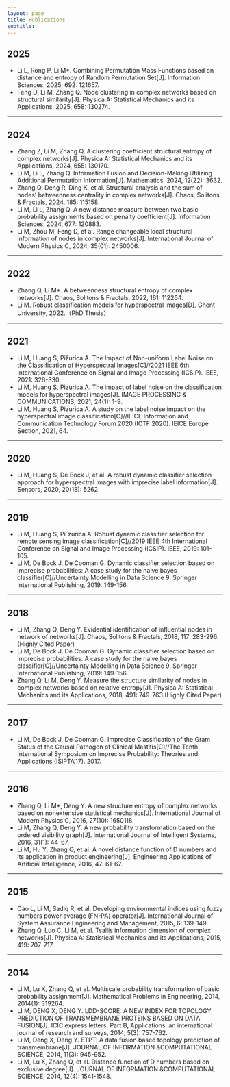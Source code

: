 ```yaml
---
layout: page
title: Publications
subtitle: 
---
```


2025
---
- Li L, Rong P, Li M*. Combining Permutation Mass Functions based on distance and entropy of Random Permutation Set[J]. Information Sciences, 2025, 692: 121657.
- Feng D, Li M, Zhang Q. Node clustering in complex networks based on structural similarity[J]. Physica A: Statistical Mechanics and its Applications, 2025, 658: 130274.

---

2024
---
- Zhang Z, Li M, Zhang Q. A clustering coefficient structural entropy of complex networks[J]. Physica A: Statistical Mechanics and its Applications, 2024, 655: 130170.
- Li M, Li L, Zhang Q. Information Fusion and Decision-Making Utilizing Additional Permutation Information[J]. Mathematics, 2024, 12(22): 3632.
- Zhang Q, Deng R, Ding K, et al. Structural analysis and the sum of nodes’ betweenness centrality in complex networks[J]. Chaos, Solitons & Fractals, 2024, 185: 115158.
- Li M, Li L, Zhang Q. A new distance measure between two basic probability assignments based on penalty coefficient[J]. Information Sciences, 2024, 677: 120883.
- Li M, Zhou M, Feng D, et al. Range changeable local structural information of nodes in complex networks[J]. International Journal of Modern Physics C, 2024, 35(01): 2450006.


---

2022
---
- Zhang Q, Li M*. A betweenness structural entropy of complex networks[J]. Chaos, Solitons & Fractals, 2022, 161: 112264.
- Li M. Robust classification models for hyperspectral images[D]. Ghent University, 2022.（PhD Thesis）

---

2021
---
- Li M, Huang S, Pižurica A. The Impact of Non-uniform Label Noise on the Classification of Hyperspectral Images[C]//2021 IEEE 6th International Conference on Signal and Image Processing (ICSIP). IEEE, 2021: 326-330.
- Li M, Huang S, Pizurica A. The impact of label noise on the classification models for hyperspectral images[J]. IMAGE PROCESSING & COMMUNICATIONS, 2021, 24(1): 1-9.
- Li M, Huang S, Pizurica A. A study on the label noise impact on the hyperspectral image classification[C]//IEICE Information and Communication Technology Forum 2020 (ICTF 2020). IEICE Europe Section, 2021, 64.

---

2020
---
- Li M, Huang S, De Bock J, et al. A robust dynamic classifier selection approach for hyperspectral images with imprecise label information[J]. Sensors, 2020, 20(18): 5262.

---

2019
---
- Li M, Huang S, Piˇzurica A. Robust dynamic classifier selection for remote sensing image classification[C]//2019 IEEE 4th International Conference on Signal and Image Processing (ICSIP). IEEE, 2019: 101-105.
- Li M, De Bock J, De Cooman G. Dynamic classifier selection based on imprecise probabilities: A case study for the naive bayes classifier[C]//Uncertainty Modelling in Data Science 9. Springer International Publishing, 2019: 149-156.

---

2018
---
- Li M, Zhang Q, Deng Y. Evidential identification of influential nodes in network of networks[J]. Chaos, Solitons & Fractals, 2018, 117: 283-296. (Hignly Cited Paper)
- Li M, De Bock J, De Cooman G. Dynamic classifier selection based on imprecise probabilities: A case study for the naive bayes classifier[C]//Uncertainty Modelling in Data Science 9. Springer International Publishing, 2019: 149-156.
- Zhang Q, Li M, Deng Y. Measure the structure similarity of nodes in complex networks based on relative entropy[J]. Physica A: Statistical Mechanics and its Applications, 2018, 491: 749-763.(Hignly Cited Paper)

---

2017
---
- Li M, De Bock J, De Cooman G. Imprecise Classification of the Gram Status of the Causal Pathogen of Clinical Mastitis[C]//The Tenth International Symposium on Imprecise Probability: Theories and Applications (ISIPTA’17). 2017.

---

2016
---
- Zhang Q, Li M*, Deng Y. A new structure entropy of complex networks based on nonextensive statistical mechanics[J]. International Journal of Modern Physics C, 2016, 27(10): 1650118.
- Li M, Zhang Q, Deng Y. A new probability transformation based on the ordered visibility graph[J]. International Journal of Intelligent Systems, 2016, 31(1): 44-67.
- Li M, Hu Y, Zhang Q, et al. A novel distance function of D numbers and its application in product engineering[J]. Engineering Applications of Artificial Intelligence, 2016, 47: 61-67.

---

2015
---
- Cao L, Li M, Sadiq R, et al. Developing environmental indices using fuzzy numbers power average (FN-PA) operator[J]. International Journal of System Assurance Engineering and Management, 2015, 6: 139-149.
- Zhang Q, Luo C, Li M, et al. Tsallis information dimension of complex networks[J]. Physica A: Statistical Mechanics and its Applications, 2015, 419: 707-717.

---

2014
---
- Li M, Lu X, Zhang Q, et al. Multiscale probability transformation of basic probability assignment[J]. Mathematical Problems in Engineering, 2014, 2014(1): 319264.
- LI M, DENG X, DENG Y. LDD-SCORE: A NEW INDEX FOR TOPOLOGY PREDICTION OF TRANSMEMBRANE PROTEINS BASED ON DATA FUSION[J]. ICIC express letters. Part B, Applications: an international journal of research and surveys, 2014, 5(3): 757-762.
- Li M, Deng X, Deng Y. ETPT: A data fusion based topology prediction of transmembrane[J]. JOURNAL OF INFORMATION &COMPUTATIONAL SCIENCE, 2014, 11(3): 945-952.
- Li M, Lu X, Zhang Q, et al. Distance function of D numbers based on exclusive degree[J]. JOURNAL OF INFORMATION &COMPUTATIONAL SCIENCE, 2014, 12(4): 1541-1548.

